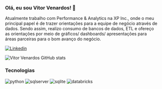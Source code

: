 ### Olá, eu sou Vitor Venardos! 👋

Atualmente trabalho com Performance & Analytics na XP Inc., onde o meu principal papel é de trazer orientações para a equipe de negócio através de dados. Sendo assim, realizo consumo de bancos de dados, ETL e ofereço as orientações por meio de gráficos/ dashboards/ apresentações para áreas parceiras para o bom avanço do negócio.

[![Linkedin](https://img.shields.io/badge/LinkedIn-0077B5?style=for-the-badge&logo=linkedin&logoColor=white)](https://www.linkedin.com/in/vitorvenardos/)

![Vitor Venardos GitHub stats](https://github-readme-stats.vercel.app/api?username=vitorvenardos&show_icons=true&theme=transparent)

### Tecnologias
<div style = "display: inline_lock">
  <img align="center" alt="python" src="https://img.shields.io/badge/Python-3776AB?style=for-the-badge&logo=python&logoColor=white" />
  <img align="center" alt="sqlserver" src="https://img.shields.io/badge/Microsoft_SQL_Server-CC2927?style=for-the-badge&logo=microsoft-sql-server&logoColor=white" />
  <img align="center" alt="sqlite" src="https://img.shields.io/badge/SQLite-07405E?style=for-the-badge&logo=sqlite&logoColor=white" />
  <img align="center" alt="databricks" src="https://img.shields.io/badge/Databricks-FF3621?style=for-the-badge&logo=Databricks&logoColor=white" />
</div><br/>
